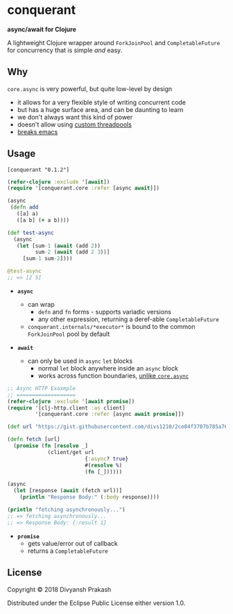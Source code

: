 # conquerant

**async/await for Clojure**

A lightweight Clojure wrapper around `ForkJoinPool` and `CompletableFuture`
for concurrency that is simple *and* easy.

## Why

`core.async` is very powerful, but quite low-level by design
- it allows for a very flexible style of writing concurrent code
- but has a huge surface area, and can be daunting to learn
- we don't always want this kind of power
- doesn't allow using [custom threadpools](https://dev.clojure.org/jira/browse/ASYNC-94)
- [breaks emacs](https://github.com/clojure-emacs/cider/issues/1827)

## Usage

`[conquerant "0.1.2"]`

```clojure
(refer-clojure :exclude '[await])
(require '[conquerant.core :refer [async await]])

(async
 (defn add
   ([a] a)
   ([a b] (+ a b))))

(def test-async
  (async
   (let [sum-1 (await (add 2))
         sum-2 (await (add 2 3))]
     [sum-1 sum-2])))

@test-async
;; => [2 5]
```

- **`async`**
  - can wrap
    - `defn` and `fn` forms - supports variadic versions
    - any other expression, returning a deref-able `CompletableFuture`
  - `conquerant.internals/*executor*` is bound to the common `ForkJoinPool` pool by default

- **`await`**
  - can only be used in `async` `let` blocks
    - normal `let` block anywhere inside an `async` block
    - works across function boundaries, [unlike `core.async`](https://github.com/clojure/core.async/wiki/Go-Block-Best-Practices)

```clojure
;; Async HTTP Exaxmple
;; ===================
(refer-clojure :exclude '[await promise])
(require '[clj-http.client :as client]
         '[conquerant.core :refer [async await promise]])

(def url "https://gist.githubusercontent.com/divs1210/2ce84f3707b785a76d225d23f18c4904/raw/2dedab13201a8a8a2c91c3800040c84b70fef2e2/data.edn")

(defn fetch [url]
  (promise (fn [resolve _]
             (client/get url
                         {:async? true}
                         #(resolve %)
                         (fn [_])))))

(async
  (let [response (await (fetch url))]
    (println "Response Body:" (:body response))))

(println "fetching asynchronously...")
;; => fetching asynchronously...
;; => Response Body: {:result 1}
```

- **`promise`**
  - gets value/error out of callback
  - returns a `CompletableFuture`

## License

Copyright © 2018 Divyansh Prakash

Distributed under the Eclipse Public License either version 1.0.
